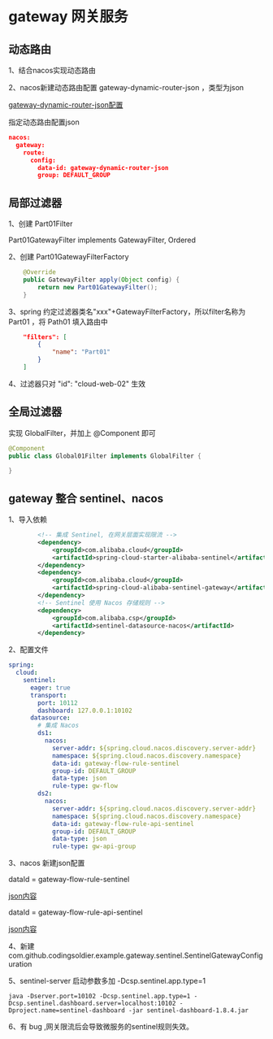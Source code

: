 # gateway 网关服务

## 动态路由
1、结合nacos实现动态路由

2、nacos新建动态路由配置 gateway-dynamic-router-json ，类型为json

[gateway-dynamic-router-json配置](./src/main/resources/nacos配置/gateway-dynamic-router-json.json)

指定动态路由配置json
```json
nacos:
  gateway:
    route:
      config:
        data-id: gateway-dynamic-router-json
        group: DEFAULT_GROUP
```

## 局部过滤器
1、创建 Part01Filter

Part01GatewayFilter implements GatewayFilter, Ordered

2、创建 Part01GatewayFilterFactory
```java
    @Override
    public GatewayFilter apply(Object config) {
        return new Part01GatewayFilter();
    }
```
3、spring 约定过滤器类名"xxx"+GatewayFilterFactory，所以filter名称为 Part01 ，将 Path01 填入路由中
```json
    "filters": [
        {
            "name": "Part01"
        }
    ]
```

4、过滤器只对 "id": "cloud-web-02" 生效

## 全局过滤器
实现 GlobalFilter，并加上 @Component 即可
```java
@Component
public class Global01Filter implements GlobalFilter {
    
}
```

## gateway 整合 sentinel、nacos
1、导入依赖
```xml
        <!-- 集成 Sentinel, 在网关层面实现限流 -->
        <dependency>
            <groupId>com.alibaba.cloud</groupId>
            <artifactId>spring-cloud-starter-alibaba-sentinel</artifactId>
        </dependency>
        <dependency>
            <groupId>com.alibaba.cloud</groupId>
            <artifactId>spring-cloud-alibaba-sentinel-gateway</artifactId>
        </dependency>
        <!-- Sentinel 使用 Nacos 存储规则 -->
        <dependency>
            <groupId>com.alibaba.csp</groupId>
            <artifactId>sentinel-datasource-nacos</artifactId>
        </dependency>
```
2、配置文件
```yaml
spring:
  cloud:
    sentinel:
      eager: true
      transport:
        port: 10112
        dashboard: 127.0.0.1:10102
      datasource:
        # 集成 Nacos
        ds1:
          nacos:
            server-addr: ${spring.cloud.nacos.discovery.server-addr}
            namespace: ${spring.cloud.nacos.discovery.namespace}
            data-id: gateway-flow-rule-sentinel
            group-id: DEFAULT_GROUP
            data-type: json
            rule-type: gw-flow
        ds2:
          nacos:
            server-addr: ${spring.cloud.nacos.discovery.server-addr}
            namespace: ${spring.cloud.nacos.discovery.namespace}
            data-id: gateway-flow-rule-api-sentinel
            group-id: DEFAULT_GROUP
            data-type: json
            rule-type: gw-api-group
```
3、nacos 新建json配置

dataId = gateway-flow-rule-sentinel

[json内容](./gateway-flow-rule-sentinel.json)

dataId = gateway-flow-rule-api-sentinel

[json内容](./gateway-flow-rule-api-sentinel.json)

4、新建 com.github.codingsoldier.example.gateway.sentinel.SentinelGatewayConfiguration

5、sentinel-server 启动参数多加 -Dcsp.sentinel.app.type=1

    java -Dserver.port=10102 -Dcsp.sentinel.app.type=1 -Dcsp.sentinel.dashboard.server=localhost:10102 -Dproject.name=sentinel-dashboard -jar sentinel-dashboard-1.8.4.jar

6、有 bug ,网关限流后会导致微服务的sentinel规则失效。